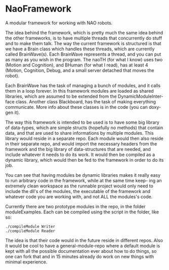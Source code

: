 NaoFramework
============

A modular framework for working with NAO robots.


The idea behind the framework, which is pretty much the same idea behind
the other frameworks, is to have multiple threads that concurrently do stuff
and to make them talk. The way the current framework is structured is
that we have a Brain class which handles these threads, which are currently
called BrainWave(s). Each BrainWave represents a thread, and you can put
as many as you wish in the program. The naoTH (for what I know) uses
two (Motion and Cognition), and BHuman (for what I read), has at least
4 (Motion, Cognition, Debug, and a small server detached that moves the
robot).

Each BrainWave has the task of managing a bunch of modules, and it
calls them in a loop forever. In this framework modules are loaded as shared
libraries, which are assumed to be extended from the DynamicModuleInter-
face class. Another class Blackboard, has the task of making everything
communicate. More info about these classes is in the code (you can doxy-
gen it).

The way this framework is intended to be used is to have some big
library of data-types, which are simple structs (hopefully no methods) that
contain data, and that are used to share informations by multiple modules.
This library would reside in a separate repo. Each module would then also
reside in their separate repo, and would import the necessary headers from
the framework and the big library of data-structures that are needed, and
include whatever it needs to do its work. It would then be compiled as a
dynamic library, which would then be fed to the framework in order to do
its job.

You can see that having modules be dynamic libraries makes it really
easy to run arbitrary code in the framework, while at the same time keep-
ing an extremely clean workspace as the runnable project would only need
to include the dll's of the modules, the executable of the framework and
whatever code you are working with, and not ALL the modules's code.

Currently there are two prototype modules in the repo, in the folder
moduleExamples. Each can be compiled using the script in the folder, like
so:

    ./compileModule Writer
    ./compileModule Reader

The idea is that their code would in the future reside in different repos.
Also it would be cool to have a general-module-repo where a default module
is kept with all the possible documentation ever about how to do things, so
one can fork that and in 15 minutes already do work on new things with
minimal experience.
